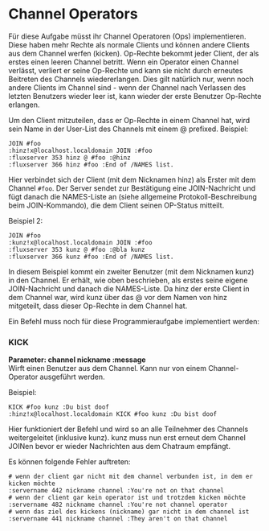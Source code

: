 # Channel Operators
Für diese Aufgabe müsst ihr Channel Operatoren (Ops) implementieren. Diese haben
mehr Rechte als normale Clients und können andere Clients aus dem Channel werfen
(kicken). Op-Rechte bekommt jeder Client, der als erstes einen leeren Channel
betritt. Wenn ein Operator einen Channel verlässt, verliert er seine Op-Rechte
und kann sie nicht durch erneutes Beitreten des Channels wiedererlangen. Dies
gilt natürlich nur, wenn noch andere Clients im Channel sind - wenn der Channel
nach Verlassen des letzten Benutzers wieder leer ist, kann wieder der erste
Benutzer Op-Rechte erlangen.

Um den Client mitzuteilen, dass er Op-Rechte in einem Channel hat, wird sein Name in der User-List des Channels mit einem @ prefixed. Beispiel:

```
JOIN #foo
:hinz!x@localhost.localdomain JOIN :#foo
:fluxserver 353 hinz @ #foo :@hinz
:fluxserver 366 hinz #foo :End of /NAMES list.
```

Hier verbindet sich der Client (mit dem Nicknamen hinz) als Erster mit dem
Channel `#foo`. Der Server sendet zur Bestätigung eine JOIN-Nachricht und fügt
danach die NAMES-Liste an (siehe allgemeine Protokoll-Beschreibung beim JOIN-Kommando), die dem Client seinen OP-Status mitteilt.

Beispiel 2:
```
JOIN #foo
:kunz!x@localhost.localdomain JOIN :#foo
:fluxserver 353 kunz @ #foo :@bla kunz
:fluxserver 366 kunz #foo :End of /NAMES list.
```

In diesem Beispiel kommt ein zweiter Benutzer (mit dem Nicknamen kunz) in den
Channel. Er erhält, wie oben beschrieben, als erstes seine eigene JOIN-Nachricht
und danach die NAMES-Liste. Da
hinz der erste Client in dem Channel war, wird kunz über das @ vor dem Namen von hinz mitgeteilt, dass dieser Op-Rechte in dem Channel hat.

Ein Befehl muss noch für diese Programmieraufgabe implementiert werden:

### KICK
**Parameter: channel nickname :message**  
Wirft einen Benutzer aus dem Channel. Kann nur von einem Channel-Operator
ausgeführt werden.

Beispiel:
```
KICK #foo kunz :Du bist doof
:hinz!x@localhost.localdomain KICK #foo kunz :Du bist doof
```

Hier funktioniert der Befehl und wird so an alle Teilnehmer des Channels
weitergeleitet (inklusive kunz). kunz muss nun erst erneut dem Channel JOINen
bevor er wieder Nachrichten aus dem Chatraum empfängt.

Es können folgende Fehler auftreten:
```
# wenn der client gar nicht mit dem channel verbunden ist, in dem er kicken möchte
:servername 442 nickname channel :You're not on that channel
# wenn der client gar kein operator ist und trotzdem kicken möchte
:servername 482 nickname channel :You're not channel operator
# wenn das ziel des kickens (nickname) gar nicht in dem channel ist
:servername 441 nickname channel :They aren't on that channel
```
